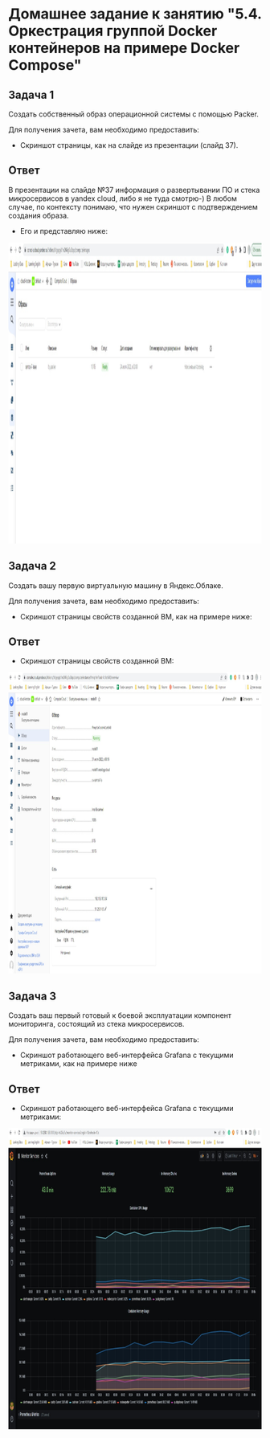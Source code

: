# Домашнее задание к занятию "5.4. Оркестрация группой Docker контейнеров на примере Docker Compose"

## Задача 1

Создать собственный образ операционной системы с помощью Packer.

Для получения зачета, вам необходимо предоставить:
- Скриншот страницы, как на слайде из презентации (слайд 37).

## Ответ

В презентации на слайде №37 информация о развертывании ПО и стека микросервисов в yandex cloud, либо я не туда смотрю-)
В любом случае, по контексту понимаю, что нужен скриншот с подтверждением создания образа. 
- Его и представляю ниже:
<p align="center">
  <img width="1200" height="600" src="./05-04/05-04-1.jpg">
</p>

## Задача 2

Создать вашу первую виртуальную машину в Яндекс.Облаке.

Для получения зачета, вам необходимо предоставить:
- Скриншот страницы свойств созданной ВМ, как на примере ниже:

## Ответ

- Скриншот страницы свойств созданной ВМ:
<p align="center">
  <img width="1200" height="600" src="./05-04/05-04-2.jpg">
</p>

## Задача 3

Создать ваш первый готовый к боевой эксплуатации компонент мониторинга, состоящий из стека микросервисов.

Для получения зачета, вам необходимо предоставить:
- Скриншот работающего веб-интерфейса Grafana с текущими метриками, как на примере ниже

## Ответ
- Скриншот работающего веб-интерфейса Grafana с текущими метриками:

<p align="center">
  <img width="1200" height="600" src="./05-04/05-04-3.jpg">
</p>

